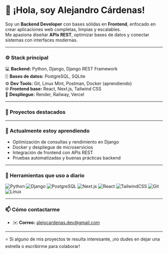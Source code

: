 # 👋 ¡Hola, soy Alejandro Cárdenas!

Soy un **Backend Developer** con bases sólidas en **Frontend**, enfocado en crear aplicaciones web completas, limpias y escalables.  
Me apasiona diseñar **APIs REST**, optimizar bases de datos y conectar sistemas con interfaces modernas.

---

### ⚙️ Stack principal

💻 **Backend:** Python, Django, Django REST Framework  
🗄️ **Bases de datos:** PostgreSQL, SQLite  
⚙️ **Dev Tools:** Git, Linux Mint, Postman, Docker (aprendiendo)  
🌐 **Frontend base:** React, Next.js, Tailwind CSS  
🚀 **Despliegue:** Render, Railway, Vercel

---

### 🧩 Proyectos destacados

---

### 🧠 Actualmente estoy aprendiendo
- Optimización de consultas y rendimiento en Django  
- Docker y despliegue de microservicios  
- Integración de frontend con APIs REST  
- Pruebas automatizadas y buenas prácticas backend  

---

### 🧰 Herramientas que uso a diario
![Python](https://img.shields.io/badge/Python-3776AB?style=for-the-badge&logo=python&logoColor=white)
![Django](https://img.shields.io/badge/Django-092E20?style=for-the-badge&logo=django&logoColor=white)
![PostgreSQL](https://img.shields.io/badge/PostgreSQL-316192?style=for-the-badge&logo=postgresql&logoColor=white)
![Next.js](https://img.shields.io/badge/Next.js-000000?style=for-the-badge&logo=next.js&logoColor=white)
![React](https://img.shields.io/badge/React-20232A?style=for-the-badge&logo=react&logoColor=61DAFB)
![TailwindCSS](https://img.shields.io/badge/Tailwind_CSS-38B2AC?style=for-the-badge&logo=tailwind-css&logoColor=white)
![Git](https://img.shields.io/badge/Git-F05032?style=for-the-badge&logo=git&logoColor=white)
![Linux](https://img.shields.io/badge/Linux-000000?style=for-the-badge&logo=linux&logoColor=white)

---

### 📫 Cómo contactarme
- ✉️ **Correo:** [alejocardenas.dev@gmail.com](mailto:alejocardenas.dev@gmail.com)

---

⭐ Si alguno de mis proyectos te resulta interesante, ¡no dudes en dejar una estrella o escribirme para colaborar!
